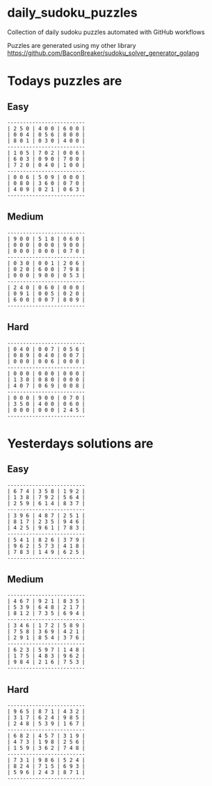 
# daily_sudoku_puzzles 

Collection of daily sudoku puzzles automated with GitHub workflows 

Puzzles are generated using my other library https://github.com/BaconBreaker/sudoku_solver_generator_golang 
 

# Todays puzzles are 

## Easy 

```
-------------------------
| 2 5 0 | 4 0 0 | 6 0 0 | 
| 0 0 4 | 0 5 6 | 8 0 0 | 
| 8 0 1 | 0 3 0 | 4 0 0 | 
-------------------------
| 1 0 5 | 7 0 2 | 0 0 6 | 
| 6 0 3 | 0 9 0 | 7 0 0 | 
| 7 2 0 | 0 4 0 | 1 0 0 | 
-------------------------
| 0 0 6 | 5 0 9 | 0 0 0 | 
| 0 8 0 | 3 6 0 | 0 7 0 | 
| 4 0 9 | 0 2 1 | 0 6 3 | 
-------------------------
```
## Medium 

```
-------------------------
| 9 0 0 | 5 1 8 | 0 6 0 | 
| 0 0 0 | 0 0 0 | 9 0 0 | 
| 0 0 0 | 0 0 0 | 0 7 0 | 
-------------------------
| 0 3 0 | 0 0 1 | 2 0 6 | 
| 0 2 0 | 6 0 0 | 7 9 8 | 
| 0 0 0 | 9 0 0 | 0 5 3 | 
-------------------------
| 2 4 0 | 0 6 0 | 0 0 0 | 
| 0 9 1 | 0 0 5 | 0 2 0 | 
| 6 0 0 | 0 0 7 | 8 0 9 | 
-------------------------
```
## Hard 

```
-------------------------
| 0 4 0 | 0 0 7 | 0 5 6 | 
| 0 8 9 | 0 4 0 | 0 0 7 | 
| 0 0 0 | 0 0 6 | 0 0 0 | 
-------------------------
| 0 0 0 | 0 0 0 | 0 0 0 | 
| 1 3 0 | 0 8 0 | 0 0 0 | 
| 4 0 7 | 0 6 9 | 0 0 8 | 
-------------------------
| 0 0 0 | 9 0 0 | 0 7 0 | 
| 3 5 0 | 4 0 0 | 0 6 0 | 
| 0 0 0 | 0 0 0 | 2 4 5 | 
-------------------------
```
# Yesterdays solutions are 

## Easy 

```
-------------------------
| 6 7 4 | 3 5 8 | 1 9 2 | 
| 1 3 8 | 7 9 2 | 5 6 4 | 
| 2 5 9 | 6 1 4 | 8 3 7 | 
-------------------------
| 3 9 6 | 4 8 7 | 2 5 1 | 
| 8 1 7 | 2 3 5 | 9 4 6 | 
| 4 2 5 | 9 6 1 | 7 8 3 | 
-------------------------
| 5 4 1 | 8 2 6 | 3 7 9 | 
| 9 6 2 | 5 7 3 | 4 1 8 | 
| 7 8 3 | 1 4 9 | 6 2 5 | 
-------------------------
```
## Medium 

```
-------------------------
| 4 6 7 | 9 2 1 | 8 3 5 | 
| 5 3 9 | 6 4 8 | 2 1 7 | 
| 8 1 2 | 7 3 5 | 6 9 4 | 
-------------------------
| 3 4 6 | 1 7 2 | 5 8 9 | 
| 7 5 8 | 3 6 9 | 4 2 1 | 
| 2 9 1 | 8 5 4 | 3 7 6 | 
-------------------------
| 6 2 3 | 5 9 7 | 1 4 8 | 
| 1 7 5 | 4 8 3 | 9 6 2 | 
| 9 8 4 | 2 1 6 | 7 5 3 | 
-------------------------
```
## Hard 

```
-------------------------
| 9 6 5 | 8 7 1 | 4 3 2 | 
| 3 1 7 | 6 2 4 | 9 8 5 | 
| 2 4 8 | 5 3 9 | 1 6 7 | 
-------------------------
| 6 8 2 | 4 5 7 | 3 1 9 | 
| 4 7 3 | 1 9 8 | 2 5 6 | 
| 1 5 9 | 3 6 2 | 7 4 8 | 
-------------------------
| 7 3 1 | 9 8 6 | 5 2 4 | 
| 8 2 4 | 7 1 5 | 6 9 3 | 
| 5 9 6 | 2 4 3 | 8 7 1 | 
-------------------------
```
